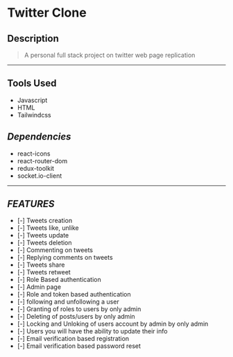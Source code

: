 # Twitter Clone
## Description
> A personal full stack project on twitter web page replication
___
## **Tools Used**
* Javascript
* HTML
* Tailwindcss

## _Dependencies_
* react-icons
* react-router-dom
* redux-toolkit
* socket.io-client

***
## _FEATURES_
* [-] Tweets creation
* [-] Tweets like, unlike
* [-] Tweets update
* [-] Tweets deletion
* [-] Commenting on tweets
* [-] Replying comments on tweets
* [-] Tweets share
* [-] Tweets retweet
* [-] Role Based authentication
* [-] Admin page
* [-] Role and token based authentication
* [-] following and unfollowing a user
* [-] Granting of roles to users by only admin
* [-] Deleting of posts/users by only admin
* [-] Locking and Unloking of users account by admin by only admin
* [-] Users you will have the ability to update their info
* [-] Email verification based registration
* [-] Email verification based password reset


